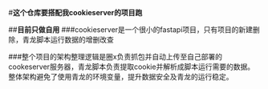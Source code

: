 #**这个仓库要搭配我cookieserver的项目跑**




##**目前只做自用**
###cookieserver是一个很小的fastapi项目，只有项目的新建删除，青龙脚本运行数据的增删改查

###整个项目的架构整理逻辑是圈x负责抓包并自动上传至自己部署的cookeserver服务器，青龙脚本负责提取cookie并解析成脚本运行需要的数据。整体架构避免了使用青龙的环境变量，提升数据安全及青龙的运行稳定。
